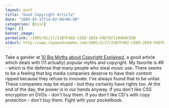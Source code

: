 ```yaml
---
layout: post
title: "Good Copyright Article"
date: "2005-02-17T14:02:00+06:00"
categories: [misc]
tags: []
banner_image: 
permalink: /2005/02/17/21B7F402-C5ED-2B59-FAD7EF2184D9CE09
oldurl: http://www.raymondcamden.com/2005/2/17/21B7F402-C5ED-2B59-FAD7EF2184D9CE09
---
```


Take a gander at <a href="http://www.templetons.com/brad/copymyths.html">10 Big Myths about Copyright Explained</a>, a good article which deals with (11 actually) popular myths and copyright. My favorite is #9 - which is the defense that many people who steal music use. There seems to be a feeling that big media companies deserve to have their content ripped because they refuse to innovate. I've always found that to be unfair. These companies may be stupid - but they certainly have rights too. At the end of the day, the power is in our hands anyway. If you don't like CSS encryption on DVDs - don't buy them. If you don't like CD's with copy protection - don't buy them. Fight with your pocketbook.